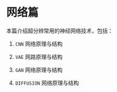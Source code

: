 # 网络篇

本篇介绍超分辨常用的神经网络技术，包括：

1. `CNN` 网络原理与结构

2. `VAE` 网路原理与结构

3. `GAN` 网络原理与结构

4. `DIFFUSION` 网络原理与结构